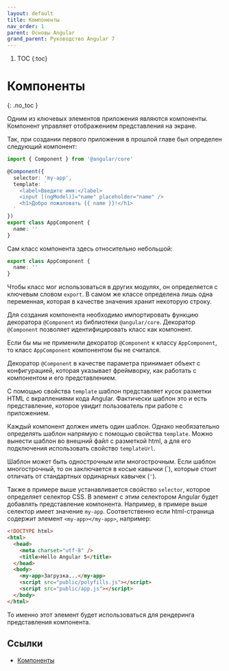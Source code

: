 ```yaml
---
layout: default
title: Компоненты
nav_order: 1
parent: Основы Angular
grand_parent: Руководство Angular 7
---
```


<!-- prettier-ignore-start -->
1. TOC
{:toc}

# Компоненты
{: .no_toc }
<!-- prettier-ignore-end -->

Одним из ключевых элементов приложения являются компоненты. Компонент управляет отображением представления на экране.

Так, при создании первого приложения в прошлой главе был определен следующий компонент:

```typescript
import { Component } from '@angular/core'

@Component({
  selector: 'my-app',
  template: `
    <label>Введите имя:</label>
    <input [(ngModel)]="name" placeholder="name" />
    <h1>Добро пожаловать {{ name }}!</h1>
  `
})
export class AppComponent {
  name: ''
}
```

Сам класс компонента здесь относительно небольшой:

```typescript
export class AppComponent {
  name: ''
}
```

Чтобы класс мог использоваться в других модулях, он определяется с ключевым словом `export`. В самом же классе определена лишь одна переменная, которая в качестве значения хранит некоторую строку.

Для создания компонента необходимо импортировать функцию декоратора `@Component` из библиотеки `@angular/core`. Декоратор `@Component` позволяет идентифицировать класс как компонент.

Если бы мы не применили декоратор `@Component` к классу `AppComponent`, то класс `AppComponent` компонентом бы не считался.

Декоратор `@Component` в качестве параметра принимает объект с конфигурацией, которая указывает фреймворку, как работать с компонентом и его представлением.

С помощью свойства `template` шаблон представляет кусок разметки HTML с вкраплениями кода Angular. Фактически шаблон это и есть представление, которое увидит пользователь при работе с приложением.

Каждый компонент должен иметь один шаблон. Однако необязательно определять шаблон напрямую с помощью свойства `template`. Можно вынести шаблон во внешний файл с разметкой html, а для его подключения использовать свойство `templateUrl`.

Шаблон может быть однострочным или многострочным. Если шаблон многострочный, то он заключается в косые кавычки (&#x60;), которые стоит отличать от стандартных ординарных кавычек (`'`).

Также в примере выше устанавливается свойство `selector`, которое определяет селектор CSS. В элемент с этим селектором Angular будет добавлять представление компонента. Например, в примере выше селектор имеет значение `my-app`. Соответственно если html-страница содержит элемент `<my-app></my-app>`, например:

```html
<!DOCTYPE html>
<html>
  <head>
    <meta charset="utf-8" />
    <title>Hello Angular 5</title>
  </head>
  <body>
    <my-app>Загрузка...</my-app>
    <script src="public/polyfills.js"></script>
    <script src="public/app.js"></script>
  </body>
</html>
```

То именно этот элемент будет использоваться для рендеринга представления компонента.

## Ссылки

- [Компоненты](https://metanit.com/web/angular2/2.1.php)
